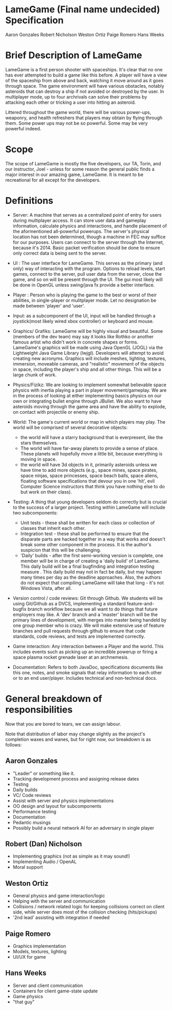 # LameGame (Final name undecided) Specification
Aaron Gonzales
Robert Nicholson
Weston Ortiz
Paige Romero
Hans Weeks

# Brief Description of LameGame 

LameGame is a first person shooter with spaceships. It's clear that no one has
ever attempted to build a game like this before. A player will have a view
of the spaceship from above and back, watching it move around as it goes
through space. The game environment will have various obstacles, notably
asteroids that can destroy a ship if not avoided or destroyed by the user. In
multiplayer mode, up to four archrivals can solve their problems by attacking
each other or tricking a user into hitting an asteroid.

Littered throughout the game world, there will be various power-ups, weaponry,
and health refreshers that players may obtain by flying through them. Some
power ups may not be so powerful. Some may be very powerful indeed.


# Scope
The scope of LameGame is mostly the five developers, our TA, Torin, and our
instructor, Joel - unless for some reason the general public finds a major
interest in our amazing game, LameGame. It is meant to be recreational for all
except for the developers.

# Definitions

* Server:
	A machine that serves as a centralized point of entry for users during
	multiplayer access. It can store user data and gameplay information,
	calculate physics and interactions, and handle placement of the
	aformentioned all-powerful powerups. The server's physical location has not
	been determined, though a machine in FEC may suffice for our purposes.
	Users can connect to the server through the Internet, because it's 2014.
	Basic packet verification should be done to ensure only correct data is 
	being sent to the server.

* UI :
	The user interface for LameGame. This serves as the primary (and only) way
	of interacting with the program. Options to reload levels, start games,
	connect to the server, pull user data from the server, close the game, and
	so on will be present through the UI. The gui most likely will be done in
        OpenGL unless swing/java fx provide a better interface.

* Player :
	Person who is playing the game to the best or worst of their abilities, in
	single-player or mulitplayer mode. Let no designation be made between
	'player' and 'user'.

* Input:
	as a subcomponent of the UI, input will be handled through a
	joystick(most likely wired xbox controller) or keyboard and mouse. 


* Graphics/ Grafiks:
	LameGame will be highly visual and beautiful. Some (members of the dev
	team) may say it looks like Rothko or another famous artist who
	didn't work in concrete shapes or forms. LameGame's graphics will be made
	using Java OpenGL (JOGL) via the Lightweight Java Game Library (lwjgl).
	Developers will attempt to avoid creating new acronyms. Graphics will
	include meshes, lighting, textures, immersion, moveable cameras, and
	"realistic" movement of the objects in space, including the player's ship
	and all other things. This will be a large chunk of work.

* Physics/Fizikz:
	We are looking to implement somewhat believable space physics with
	inertia playing a part in player movement/gameplay. We are in the process
	of looking at either implementing basics physics on our own or integrating
	bullet engine through JBullet. We also want to have asteroids moving through
	the game area and have the ability to explode, on contact with projectile or
	enemy ship.

* World:
	The game's current world or map in which players may play. The world will
	be comprised of several decorative objects:
	* the world will have a starry background that is everpresent, like the stars
		themselves.
	* The world will have far-away planets to provide a sense of place. These
		planets will hopefully move a little bit, because everything is moving in
		space.
	* the world will have 3d objects in it, primarily asteroids unless we have
		time to add more objects (e.g., space mines, space pirates, space
		ninjas, space princesses, space beach balls, space aliens,
		floating software specifications that devour you in one 'hit',
		evil Computer Science instructors that think you have nothing
		else to do but work on their class).

* Testing:
	A thing that young developers seldom do correctly but is crucial to the
	success of a larger project. Testing within LameGame will include two
	subcomponents:
	* Unit tests - these shall be written for each class or collection of
	classes that inherit each other.
	* Integration test - these shall be performed to ensure that the disparate
	parts are hacked together in a way that works and doesn't break some other
	component in the process. It is the author's suspicion that this will be
	challenging.
	* 'Daily' builds - after the first semi-working version is complete, one
	member will be in charge of creating a 'daily build' of LameGame. This
	daily build will be a final bugfinding and integration testing measure .
	This daily build may not in fact be daily, but may happen many times per
	day as the deadline approaches. Also, the authors do not expect that
	compiling LameGame will take that long - it's not Windows Vista, after all.

* Version control / code reviews:
	Git through Github. We students will be using Git/Github as a DVCS,
	implementing a standard feature-and-bugfix branch workflow because we all
	want to do things that future employers may like. A 'dev' branch and a
	'master' branch will be the primary lines of development, with merges into
	master being handeld by one group member who is crazy. We will make
	extensive use of feature branches and pull requests through github to
	ensure that code standards, code reviews, and tests are implemented
	correctly.

* Game interaction:
	Any interaction between a Player and the world. This includes events such
	as picking up an incredible powerup or firing a space plasma rocket grenade
	laser at an archnemesis.

* Documentation:
	Refers to both JavaDoc, specifications documents like this one, notes, and
	smoke signals that relay information to each other or to an end
	user/player. Includes technical and non-technical docs.

# General breakdown of responsibilities
Now that you are bored to tears, we can assign labour.

Note that distribution of labor may change slightly as the project's
completion waxes and wanes, but for right now, our breakdown is as follows:

## Aaron Gonzales
  * "Leader" or something like it.
  * Tracking development process and assigning release dates
  * Testing
  * Daily builds
  * VC/ Code reviews
  * Assist with server and physics implementations
  * OO design and layout for subcomponents
  * Performance testing
  * Documentation
  * Pedantic musings
  * Possibly build a neural network AI for an adversary in single player

## Robert (Dan) Nicholson
  * Implementing graphics (not as simple as it may sound!)
  * Implementing Audio / OpenAL
  * Moral support

## Weston Ortiz
  * General physics and game interaction/logic
  * Helping with the server and communication
  * Collisions / network related logic for keeping collisions correct on client
	side, while server does most of the collision checking (hits/pickups)
  * '2nd lead' assisting with integration if needed

## Paige Romero
  * Graphics implementation
  * Models, textures, lighting
  * UI/UX for game
  
## Hans Weeks
  * Server and client communication
  * Containers for client game-state update
  * Game physics
  * "that guy"

